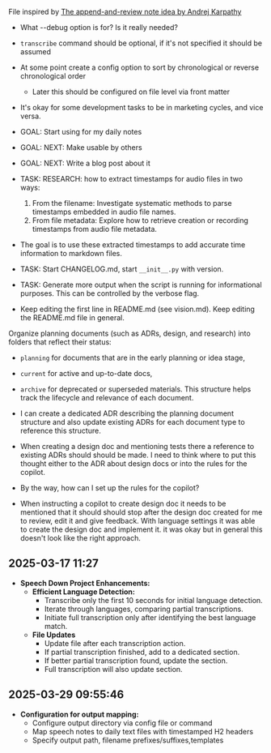 File inspired by [The append-and-review note idea by Andrej Karpathy](https://karpathy.bearblog.dev/the-append-and-review-note/)

- What --debug option is for? Is it really needed?

- `transcribe` command should be optional, if it's not specified it should be assumed

- At some point create a config option to sort by chronological or reverse chronological order
  - Later this should be configured on file level via front matter

- It's okay for some development tasks to be in marketing cycles, and vice versa.

- GOAL: Start using for my daily notes

- GOAL: NEXT: Make usable by others

- GOAL: NEXT: Write a blog post about it

- TASK: RESEARCH: how to extract timestamps for audio files in two ways:
  1. From the filename: Investigate systematic methods to parse timestamps embedded in audio file names.
  2. From file metadata: Explore how to retrieve creation or recording timestamps from audio file metadata.
- The goal is to use these extracted timestamps to add accurate time information to markdown files.

- TASK: Start CHANGELOG.md, start `__init__.py` with version.

- TASK: Generate more output when the script is running for informational purposes. This can be controlled by the verbose flag. 

- Keep editing the first line in README.md (see vision.md). Keep editing the README.md file in general.

Organize planning documents (such as ADRs, design, and research) into folders that reflect their status: 
- `planning` for documents that are in the early planning or idea stage,
- `current` for active and up-to-date docs,
- `archive` for deprecated or superseded materials.
This structure helps track the lifecycle and relevance of each document.

- I can create a dedicated ADR describing the planning document structure and also update existing ADRs for each document type to reference this structure.

- When creating a design doc and mentioning tests there a reference to existing ADRs should should be made. I need to think where to put this thought either to the ADR about design docs or into the rules for the copilot. 

- By the way, how can I set up the rules for the copilot? 

- When instructing a copilot to create design doc it needs to be mentioned that it should should stop after the design doc created for me to review, edit it and give feedback. With language settings it was able to create the design doc and implement it. it was okay but in general this doesn't look like the right approach.

## 2025-03-17 11:27

- **Speech Down Project Enhancements:**
  - **Efficient Language Detection:**
    - Transcribe only the first 10 seconds for initial language detection.
    - Iterate through languages, comparing partial transcriptions.
    - Initiate full transcription only after identifying the best language match.
  - **File Updates**
    - Update file after each transcription action.
    - If partial transcription finished, add to a dedicated section.
    - If better partial transcription found, update the section.
    - Full transcription will also update section.

## 2025-03-29 09:55:46

- **Configuration for output mapping:**
  - Configure output directory via config file or command
  - Map speech notes to daily text files with timestamped H2 headers
  - Specify output path, filename prefixes/suffixes,templates
